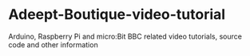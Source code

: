 # Adeept-Boutique-video-tutorial
Arduino, Raspberry Pi and micro:Bit BBC related video tutorials, source code and other information
